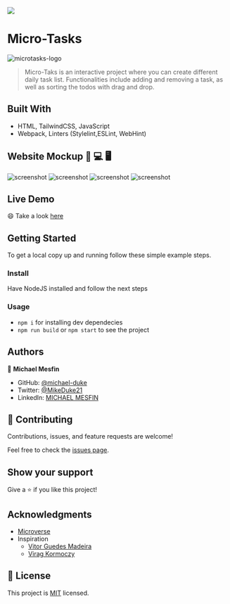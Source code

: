 ![](https://img.shields.io/badge/Microverse-blueviolet)

# Micro-Tasks
![microtasks-logo](https://user-images.githubusercontent.com/84629565/183671773-33c95fd9-f2b9-4a48-a4ff-258e67a93057.jpg)


> Micro-Taks is an interactive project where you can create different daily task list. Functionalities include adding and removing a task, as well as sorting the todos with drag and drop. 


## Built With

- HTML, TailwindCSS, JavaScript
- Webpack, Linters (Stylelint,ESLint, WebHint)

## Website Mockup 📱 💻 🖥️
![screenshot](https://user-images.githubusercontent.com/84629565/184623960-d732c862-6f4a-4259-8e60-30aa59be1049.jpg)
![screenshot](https://user-images.githubusercontent.com/84629565/184621225-532edb86-662e-4849-ac61-79774148eeec.jpg)
![screenshot](https://user-images.githubusercontent.com/84629565/184622032-0ffb0298-d225-4854-8a7f-689551386292.jpg)
![screenshot](https://user-images.githubusercontent.com/84629565/184623964-70abb02b-35f2-4fff-a641-ef95ac587e0e.jpg)
## Live Demo 

:smile: Take a look [here](https://michael-duke.github.io/Micro-Tasks/)


## Getting Started

To get a local copy up and running follow these simple example steps.
### Install
Have NodeJS installed and follow the next steps
### Usage
- `npm i` for installing dev dependecies
- `npm run build` or `npm start` to see the project

## Authors

👤 **Michael Mesfin**

- GitHub: [@michael-duke](https://github.com/michael-duke)
- Twitter: [@MikeDuke21](https://twitter.com/MikeDuke21)
- LinkedIn: [MICHAEL MESFIN](https://linkedin.com/in/https://www.linkedin.com/in/michael-21-duke/)

## 🤝 Contributing

Contributions, issues, and feature requests are welcome!

Feel free to check the [issues page](../../issues/).

## Show your support

Give a ⭐️ if you like this project!

## Acknowledgments

- [Microverse](https://microverse.org)
- Inspiration
  - [Vitor Guedes Madeira](https://github.com/Vitor-Guedes-Madeira)
  - [Virag Kormoczy](https://github.com/virag-ky)

## 📝 License

This project is [MIT](./MIT.md) licensed.
